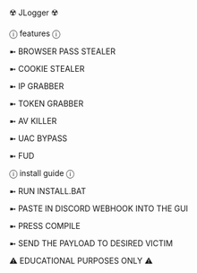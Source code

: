  ☢️ JLogger ☢️                                                                                                                                              


 ⓘ features ⓘ
 

 ➼ BROWSER PASS STEALER

 ➼ COOKIE STEALER

 ➼ IP GRABBER

 ➼ TOKEN GRABBER

 ➼ AV KILLER

 ➼ UAC BYPASS

 ➼ FUD


 ⓘ install guide ‎ⓘ


 ➼ RUN INSTALL.BAT

 ➼ PASTE IN DISCORD WEBHOOK INTO THE GUI

 ➼ PRESS COMPILE

 ➼ SEND THE PAYLOAD TO DESIRED VICTIM

 ⚠︎ EDUCATIONAL PURPOSES ONLY ⚠︎
